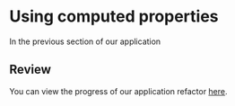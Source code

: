 # Using computed properties

In the previous section of our application

## Review

You can view the progress of our application refactor [here](https://codesandbox.io/s/easy-peasy-tutorial-computed-uohgr).